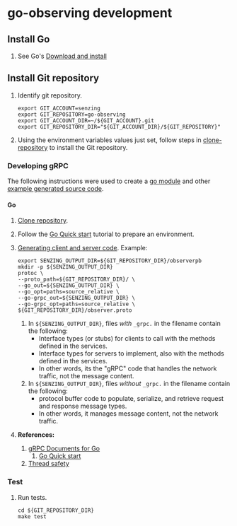 # go-observing development

## Install Go

1. See Go's [Download and install](https://go.dev/doc/install)

## Install Git repository

1. Identify git repository.

    ```console
    export GIT_ACCOUNT=senzing
    export GIT_REPOSITORY=go-observing
    export GIT_ACCOUNT_DIR=~/${GIT_ACCOUNT}.git
    export GIT_REPOSITORY_DIR="${GIT_ACCOUNT_DIR}/${GIT_REPOSITORY}"

    ```

1. Using the environment variables values just set, follow steps in
   [clone-repository](https://github.com/senzing-garage/knowledge-base/blob/main/HOWTO/clone-repository.md) to install the Git repository.

### Developing gRPC

The following instructions were used to create a
[go module](../grpc) and other
[example generated source code](example_generated_source_code).

#### Go

1. [Clone repository](#clone-repository).
1. Follow the
   [Go Quick start](https://grpc.io/docs/languages/go/quickstart/)
   tutorial to prepare an environment.
1. [Generating client and server code](https://grpc.io/docs/languages/go/basics/#generating-client-and-server-code).
   Example:

    ```console
    export SENZING_OUTPUT_DIR=${GIT_REPOSITORY_DIR}/observerpb
    mkdir -p ${SENZING_OUTPUT_DIR}
    protoc \
    --proto_path=${GIT_REPOSITORY_DIR}/ \
    --go_out=${SENZING_OUTPUT_DIR} \
    --go_opt=paths=source_relative \
    --go-grpc_out=${SENZING_OUTPUT_DIR} \
    --go-grpc_opt=paths=source_relative \
    ${GIT_REPOSITORY_DIR}/observer.proto

    ```

    1. In `${SENZING_OUTPUT_DIR}`, files *with* `_grpc.` in the filename contain the following:
        - Interface types (or stubs) for clients to call with the methods defined in the services.
        - Interface types for servers to implement, also with the methods defined in the services.
        - In other words, its the "gRPC" code that handles the network traffic, not the message content.
    1. In `${SENZING_OUTPUT_DIR}`, files *without* `_grpc.` in the filename contain the following:
        - protocol buffer code to populate, serialize, and retrieve request and response message types.
        - In other words, it manages message content, not the network traffic.
1. **References:**
    1. [gRPC Documents for Go](https://grpc.io/docs/languages/go/)
        1. [Go Quick start](https://grpc.io/docs/languages/go/quickstart/)
    1. [Thread safety](https://grpc.io/docs/languages/go/generated-code/)

### Test

1. Run tests.

    ```console
    cd ${GIT_REPOSITORY_DIR}
    make test

    ```
